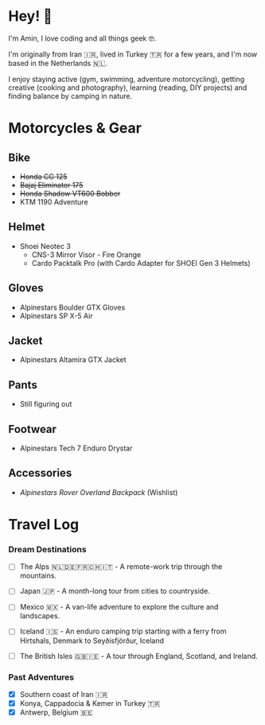 # Hey! 👋

I'm Amin, I love coding and all things geek 🤓.

I'm originally from Iran 🇮🇷, lived in Turkey 🇹🇷 for a few years, and I'm now based in the Netherlands 🇳🇱.

I enjoy staying active (gym, swimming, adventure motorcycling), getting creative (cooking and photography), learning (reading, DIY projects) and finding balance by camping in nature.

# Motorcycles & Gear

## Bike
- ~~Honda CG 125~~
- ~~Bajaj Eliminator 175~~
- ~~Honda Shadow VT600 Bobber~~
- KTM 1190 Adventure

## Helmet
- Shoei Neotec 3
  - CNS-3 Mirror Visor - Fire Orange
  - Cardo Packtalk Pro (with Cardo Adapter for SHOEI Gen 3 Helmets)

## Gloves
- Alpinestars Boulder GTX Gloves
- Alpinestars SP X-5 Air

## Jacket
- Alpinestars Altamira GTX Jacket

## Pants
- Still figuring out

## Footwear
- Alpinestars Tech 7 Enduro Drystar

## Accessories
- _Alpinestars Rover Overland Backpack_ (Wishlist)

# Travel Log

### Dream Destinations

* [ ] The Alps 🇳🇱🇩🇪🇫🇷🇨🇭🇮🇹 - A remote-work trip through the mountains.
* [ ] Japan 🇯🇵 - A month-long tour from cities to countryside.
* [ ] Mexico 🇲🇽 - A van-life adventure to explore the culture and landscapes.
* [ ] Iceland 🇮🇸 - An enduro camping trip starting with a ferry from Hirtshals, Denmark to Seyðisfjörður, Iceland
* [ ] The British Isles 🇬🇧🇮🇪 - A tour through England, Scotland, and Ireland.


### Past Adventures

* [x] Southern coast of Iran 🇮🇷
* [x] Konya, Cappadocia & Kemer in Turkey 🇹🇷
* [x] Antwerp, Belgium 🇧🇪
